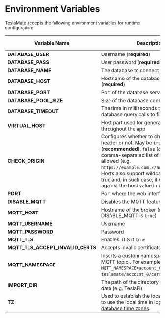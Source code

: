 # Environment Variables

TeslaMate accepts the following environment variables for runtime configuration:

| Variable Name                     | Description                                                                                                                                                                                                                                                                                                                                  | Default Value |
| --------------------------------- | -------------------------------------------------------------------------------------------------------------------------------------------------------------------------------------------------------------------------------------------------------------------------------------------------------------------------------------------- | ------------- |
| **DATABASE_USER**                 | Username (**required**)                                                                                                                                                                                                                                                                                                                      |               |
| **DATABASE_PASS**                 | User password (**required**)                                                                                                                                                                                                                                                                                                                 |               |
| **DATABASE_NAME**                 | The database to connect to (**required**)                                                                                                                                                                                                                                                                                                    |               |
| **DATABASE_HOST**                 | Hostname of the database server (**required**)                                                                                                                                                                                                                                                                                               |               |
| **DATABASE_PORT**                 | Port of the database server                                                                                                                                                                                                                                                                                                                  | 5432          |
| **DATABASE_POOL_SIZE**            | Size of the database connection pool                                                                                                                                                                                                                                                                                                         | 10            |
| **DATABASE_TIMEOUT**              | The time in milliseconds to wait for database query calls to finish                                                                                                                                                                                                                                                                          | 60000         |
| **VIRTUAL_HOST**                  | Host part used for generating URLs throughout the app                                                                                                                                                                                                                                                                                        | localhost     |
| **CHECK_ORIGIN**                  | Configures whether to check the origin header or not. May be `true` (**recommended**), `false` (_default_) or a comma-separated list of hosts that are allowed (e.g. `https://example.com,//another.com:8080`). Hosts also support wildcards. It defaults to true and, in such case, it will check against the host value in `VIRTUAL_HOST`. | false         |
| **PORT**                          | Port where the web interface is exposed                                                                                                                                                                                                                                                                                                      | 4000          |
| **DISABLE_MQTT**                  | Disables the MQTT feature if `true`                                                                                                                                                                                                                                                                                                          | false         |
| **MQTT_HOST**                     | Hostname of the broker (**required** unless DISABLE_MQTT is `true`)                                                                                                                                                                                                                                                                          |               |
| **MQTT_USERNAME**                 | Username                                                                                                                                                                                                                                                                                                                                     |               |
| **MQTT_PASSWORD**                 | Password                                                                                                                                                                                                                                                                                                                                     |               |
| **MQTT_TLS**                      | Enables TLS if `true`                                                                                                                                                                                                                                                                                                                        | false         |
| **MQTT_TLS_ACCEPT_INVALID_CERTS** | Accepts invalid certificates if `true`                                                                                                                                                                                                                                                                                                       | false         |
| **MQTT_NAMESPACE**                | Inserts a custom namespace into the MQTT topic . For example, with `MQTT_NAMESPACE=account_0`: `teslamate/account_0/cars/$car_id/state`.                                                                                                                                                                                                     |               |
| **IMPORT_DIR**                    | The path of the directory for the import of data (e.g. TeslaFi)                                                                                                                                                                                                                                                                              | ./import      |
| **TZ**                            | Used to establish the local time zone, e.g. to use the local time in logs. See [List of tz database time zones](https://en.wikipedia.org/wiki/List_of_tz_database_time_zones).                                                                                                                                                               |               |
